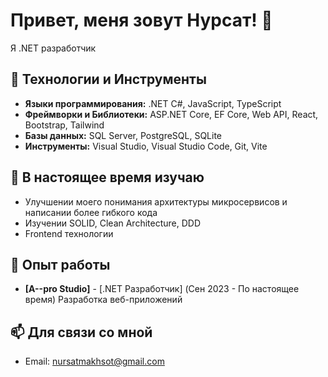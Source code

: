 # Привет, меня зовут Нурсат! 👋

Я .NET разработчик

## 🔧 Технологии и Инструменты

- **Языки программирования:** .NET C#, JavaScript, TypeScript
- **Фреймворки и Библиотеки:** ASP.NET Core, EF Core, Web API, React, Bootstrap, Tailwind
- **Базы данных:** SQL Server, PostgreSQL, SQLite
- **Инструменты:** Visual Studio, Visual Studio Code, Git, Vite

## 🌱 В настоящее время изучаю

- Улучшении моего понимания архитектуры микросервисов и написании более гибкого кода
- Изучении SOLID, Clean Architecture, DDD
- Frontend технологии

## 💼 Опыт работы

- **[A--pro Studio]** - [.NET Разработчик] (Сен 2023 - По настоящее время)
Разработка веб-приложений

## 📫 Для связи со мной

- Email: nursatmakhsot@gmail.com

